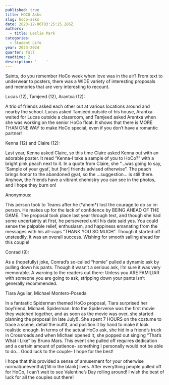 ```yaml
---
published: true
title: HOCO Asks
slug: hoco-asks
date: 2023-12-06T03:25:25.286Z
authors:
  - title: Leslie Park
categories:
  - Student Life
year: 2023-2024
quarter: fall
readtime: 2
description: '    '
---
```


Saints, do you remember HoCo week when love was in the air? From text to underwear to posters, there was a WIDE variety of interesting proposals and memories that are very interesting to recount.

Lucas (12), Tamjeed (12), Arantxa (12):

A trio of friends asked each other out at various locations around and nearby the school. Lucas asked Tamjeed outside of his house, Arantxa waited for Lucas outside a classroom, and Tamjeed asked Arantxa when she was working on the senior HoCo float. It shows that there is MORE THAN ONE WAY to make HoCo special, even if you don’t have a romantic partner!

Kenna (12) and Claire (12):

Last year, Kenna asked Claire, so this time Claire asked Kenna out with an adorable poster. It read “Kenna-I take a sample of you to HoCo?” with a bright pink peach next to it. In a quote from Claire, she “…was going to say, ‘Sample of your gyat’, but \[her] friends advised otherwise”. The peach brings honor to the abandoned gyat, so the …suggestion… is still there. Anyhow, the friends have a vibrant chemistry you can see in the photos, and I hope they burn on!

Anonymous:

This person took to Teams after he (\*ahem\*) lost the courage to do so in-person. He makes up for the lack of confidence by BEING AHEAD OF THE GAME. The proposal took place last year through text, and though she had some uncertainty at first, he persevered until his date said yes. You could sense the palpable relief, enthusiasm, and happiness emanating from the messages with his all-caps “THANK YOU SO MUCH”. Though it started off unsteadily, it was an overall success. Wishing for smooth sailing ahead for this couple!

Conrad (9):

As a (hopefully) joke, Conrad’s so-called “homie” pulled a dynamic ask by pulling down his pants. Though it wasn’t a serious ask, I’m sure it was very memorable. A warning to the readers out there: Unless you ARE FAMILIAR with someone you are going to ask, stripping down your pants isn’t generally recommended.

Tiara Aguilar, Michael Montero-Poseda

In a fantastic Spiderman themed HoCo proposal, Tiara surprised her boyfriend, Michael. Spiderman: Into the Spiderverse was the first movie they watched together, and as soon as the movie was over, she started planning the proposal (in late July!). She spent 7 HOURS on the costume to trace a scene, detail the outfit, and position it by hand to make it look realistic enough. In terms of the actual HoCo ask, she hid in a friend’s truck in Crossroads and when Michael opened it, she popped out singing “That’s What I Like” by Bruno Mars. This event she pulled off requires dedication and a certain amount of patience- something I personally would not be able to do… Good luck to the couple- I hope for the best!

I hope that this provided a sense of amusement for your otherwise normal/uneventful/\[fill in the blank] lives. After everything people pulled off for HoCo, I can’t wait to see Valentine’s Day rolling around! I wish the best of luck for all the couples out there!
